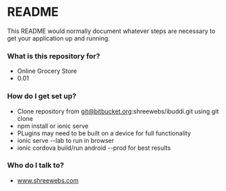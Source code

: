 # README #

This README would normally document whatever steps are necessary to get your application up and running.

### What is this repository for? ###

* Online Grocery Store
* 0.01

### How do I get set up? ###

* Clone repository from git@bitbucket.org:shreewebs/ibuddi.git using git clone
* npm install or ionic serve
* PLugins may need to be built on a device for full functionality
* ionic serve --lab to run in browser
* ionic cordova build/run android --prod for best results

### Who do I talk to? ###

* www.shreewebs.com
